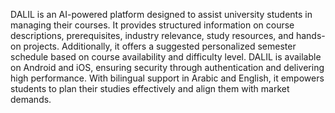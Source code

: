 DALIL is an AI-powered platform designed to assist university students in managing their courses. It provides structured information on course descriptions, prerequisites, industry relevance, study resources, and hands-on projects. Additionally, it offers a suggested personalized semester schedule based on course availability and difficulty level. DALIL is available on Android and iOS, ensuring security through authentication and delivering high performance. With bilingual support in Arabic and English, it empowers students to plan their studies effectively and align them with market demands.

